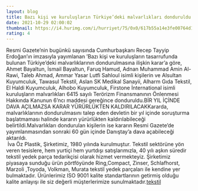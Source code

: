 ```yaml
--- 
layout: blog
title: Bazı kişi ve kuruluşların Türkiye’deki malvarlıkları donduruldu
date: 2021-10-29 02:00:02
thumbnail: https://i4.hurimg.com/i/hurriyet/75/0x0/617b55a14e3fe00764d1b6e0.jpg
rating: 4
---
```

Resmi Gazete’nin bugünkü sayısında Cumhurbaşkanı Recep Tayyip Erdoğan’ın imzasıyla yayımlanan ’Bazı kişi ve kuruluşların tasarrufunda bulunan Türkiye’deki malvarlıklarının dondurulmasına ilişkin karar’a göre, Ahmet Bayaltun, İsmail Bayaltun, Faruq Hamud, Adnan Muhammad Amin Al-Rawi, Taleb Ahmad, Ammar Yasar Lutfi Sahloul isimli kişilerin ve Alsultan Kuyumculuk, Tawasul Tekstil, Aslan SK Medikal Sanayii, Alharm Gıda Tekstil, El Haldi Kuyumculuk, Alhobo Kuyumculuk, Firstone İnternational isimli kuruluşların malvarlıkları 6415 sayılı Terörizm Finansmanının Önlenmesi Hakkında Kanunun 6’ncı maddesi gereğince donduruldu.BİR YIL İÇİNDE DAVA AÇILMAZSA KARAR YÜRÜRLÜKTEN KALDIRILACAKKararda, malvarlıklarının dondurulmasını talep eden devletin bir yıl içinde soruşturma başlatmaması halinde kararın yürürlükten kaldırılabileceği belirtildi.Malvarlıkları dondurulan kişilerin ise kararın Resmi Gazete’de yayımlanmasından sonraki 60 gün içinde Danıştay’a dava açabileceği aktarıldı. </br>&nbsp;İva Öz Plastik, Şirketimiz, 1980 yılında kurulmuştur. Tekstil sektörüne yön veren tesislere, hem yurtiçi hem yurtdışı satışlarımızla, 40 yılı aşkın süredir tekstil yedek parça tedarikçisi olarak hizmet vermekteyiz. Şirketimiz piyasaya sunduğu ürün pörtföyünde Ring,Compact, Zinser, Schlafhorst, Marzoli ,Toyoda, Volkman, Murata tekstil yedek parçaları ile kendine yer bulmaktadır. Ürünlerimiz ISO 9001 kalite standartlarının getirmiş olduğu kalite anlayışı ile siz değerli müşterlerimize sunulmaktadır.<a href="https://www.ivaozplastik.com/">tekstil</a>